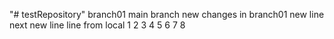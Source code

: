 "# testRepository" 
branch01
main branch
new changes in branch01
new line
next new line
line from local
1
2
3
4
5
6
7
8
